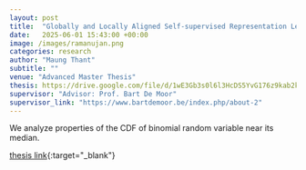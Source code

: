 ```yaml
---
layout: post
title:  "Globally and Locally Aligned Self-supervised Representation Learning in Multi-modal Medical Decision Support Systems"
date:   2025-06-01 15:43:00 +00:00
image: /images/ramanujan.png
categories: research
author: "Maung Thant"
subtitle: ""
venue: "Advanced Master Thesis"
thesis: https://drive.google.com/file/d/1wE3Gb3s0l6l3HcDS5YvG176z9kab2k2x/view?usp=drive_link
supervisor: "Advisor: Prof. Bart De Moor"
supervisor_link: "https://www.bartdemoor.be/index.php/about-2"
---
```


We analyze properties of the CDF of binomial random variable near its median.

[thesis link](https://drive.google.com/file/d/1wE3Gb3s0l6l3HcDS5YvG176z9kab2k2x/view?usp=drive_link){:target="_blank"}
